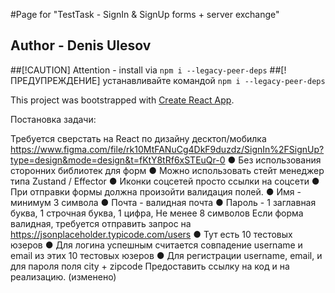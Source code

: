 #Page for "TestTask - SignIn & SignUp forms + server exchange"

## Author - Denis Ulesov

##[!CAUTION] Attention - install via `npm i --legacy-peer-deps`
##[!ПРЕДУПРЕЖДЕНИЕ] устанавливайте командой `npm i --legacy-peer-deps`


This project was bootstrapped with [Create React App](https://github.com/facebook/create-react-app).


Постановка задачи:

Требуется сверстать на React по дизайну десктоп/мобилка https://www.figma.com/file/rk10MtFANuCg4DkF9duzdz/SignIn%2FSignUp?type=design&mode=design&t=fKtY8tRf6xSTEuQr-0
●	Без использования сторонних библиотек для форм
●	Можно использовать стейт менеджер типа Zustand / Effector
●	Иконки соцсетей просто ссылки на соцсети
●	При отправки формы должна произойти валидация полей.
●	Имя - минимум 3 символа
●	Почта - валидная почта
●	Пароль - 1 заглавная буква, 1 строчная буква, 1 цифра, Не менее 8 символов
Если форма валидная, требуется отправить запрос на https://jsonplaceholder.typicode.com/users
●	Тут есть 10 тестовых юзеров
●	Для логина успешным считается совпадение username и email из этих 10 тестовых юзеров
●	Для регистрации username, email, и для пароля поля city + zipcode
Предоставить ссылку на код и на реализацию. (изменено)
